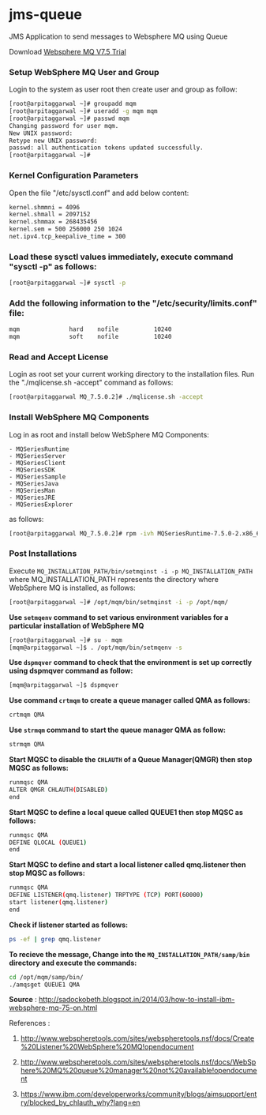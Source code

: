 # jms-queue
JMS Application to send messages to Websphere MQ using Queue

Download [Websphere MQ V7.5 Trial][1]

[1]: https://www-01.ibm.com/marketing/iwm/iwm/web/reg/pick.do?source=ESD-WSMQ-EVAL&S_TACT=109J84RW&S_CMP=web_ibm_ws_xx_bt_wshome&lang=en_US

### Setup WebSphere MQ User and Group

Login to the system as user root then create user and group as follow:
```bash
[root@arpitaggarwal ~]# groupadd mqm
[root@arpitaggarwal ~]# useradd -g mqm mqm
[root@arpitaggarwal ~]# passwd mqm
Changing password for user mqm.
New UNIX password:
Retype new UNIX password:
passwd: all authentication tokens updated successfully.
[root@arpitaggarwal ~]#
```

### Kernel Configuration Parameters
Open the file "/etc/sysctl.conf" and add below content:
```bash
kernel.shmmni = 4096
kernel.shmall = 2097152
kernel.shmmax = 268435456
kernel.sem = 500 256000 250 1024
net.ipv4.tcp_keepalive_time = 300
```

### Load these sysctl values immediately, execute command "sysctl -p" as follows:
```bash
[root@arpitaggarwal ~]# sysctl -p
```

### Add the following information to the "/etc/security/limits.conf" file:
```bash
mqm              hard    nofile          10240
mqm              soft    nofile          10240
```

### Read and Accept License
Login as root set your current working directory to the installation files. Run the "./mqlicense.sh -accept" command as follows:
```bash
[root@arpitaggarwal MQ_7.5.0.2]# ./mqlicense.sh -accept
```

### Install WebSphere MQ Components
Log in as root and install below WebSphere MQ Components: 
   
    - MQSeriesRuntime
    - MQSeriesServer
    - MQSeriesClient
    - MQSeriesSDK
    - MQSeriesSample
    - MQSeriesJava
    - MQSeriesMan
    - MQSeriesJRE
    - MQSeriesExplorer
    
   
as follows:

```bash
[root@arpitaggarwal MQ_7.5.0.2]# rpm -ivh MQSeriesRuntime-7.5.0-2.x86_64.rpm
```

### Post Installations
Execute ```MQ_INSTALLATION_PATH/bin/setmqinst -i -p MQ_INSTALLATION_PATH``` where MQ_INSTALLATION_PATH represents the directory where WebSphere MQ is installed, as follows:

```bash
[root@arpitaggarwal ~]# /opt/mqm/bin/setmqinst -i -p /opt/mqm/
```

**Use ```setmqenv``` command to set various environment variables for a particular installation of WebSphere MQ**

```bash
[root@arpitaggarwal ~]# su - mqm
[mqm@arpitaggarwal ~]$ . /opt/mqm/bin/setmqenv -s
```

**Use ```dspmqver``` command to check that the environment is set up correctly using dspmqver command as follow:**

```bash
[mqm@arpitaggarwal ~]$ dspmqver
```

**Use command ```crtmqm``` to create a queue manager called QMA as follows:**

```bash 
crtmqm QMA
```

**Use ```strmqm``` command to start the queue manager QMA as follow:** 
```bash
strmqm QMA
```

**Start MQSC to disable the ```CHLAUTH``` of a Queue Manager(QMGR) then stop MQSC as follows:** 

```bash 
runmqsc QMA
ALTER QMGR CHLAUTH(DISABLED)
end
```


**Start MQSC to define a local queue called QUEUE1 then stop MQSC as follows:** 

```bash 
runmqsc QMA
DEFINE QLOCAL (QUEUE1)
end
```

**Start MQSC to define and start a local listener called qmq.listener then stop MQSC as follows:** 

```bash
runmqsc QMA
DEFINE LISTENER(qmq.listener) TRPTYPE (TCP) PORT(60000)
start listener(qmq.listener)
end
```

**Check if listener started as follows:** 

```bash
ps -ef | grep qmq.listener
```

**To recieve the message, Change into the ```MQ_INSTALLATION_PATH/samp/bin``` directory and execute the commands:**

```bash
cd /opt/mqm/samp/bin/
./amqsget QUEUE1 QMA
```

**Source** : http://sadockobeth.blogspot.in/2014/03/how-to-install-ibm-websphere-mq-75-on.html

References : 

1. http://www.webspheretools.com/sites/webspheretools.nsf/docs/Create%20Listener%20WebSphere%20MQ!opendocument

2. http://www.webspheretools.com/sites/webspheretools.nsf/docs/WebSphere%20MQ%20queue%20manager%20not%20available!opendocument


3. https://www.ibm.com/developerworks/community/blogs/aimsupport/entry/blocked_by_chlauth_why?lang=en


